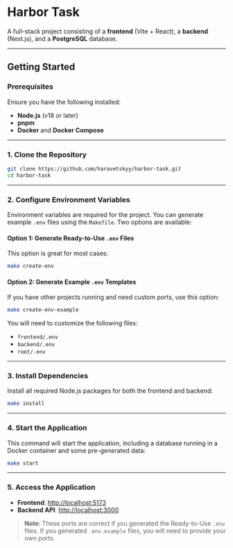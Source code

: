 # **Harbor Task**

A full-stack project consisting of a **frontend** (Vite + React), a **backend** (Nest.js), and a **PostgreSQL** database.

---

## **Getting Started**

### **Prerequisites**

Ensure you have the following installed:

- **Node.js** (v18 or later)
- **pnpm**
- **Docker** and **Docker Compose**

---

### **1. Clone the Repository**

```bash
git clone https://github.com/haravetskyy/harbor-task.git
cd harbor-task
```

---

### **2. Configure Environment Variables**

Environment variables are required for the project. You can generate example `.env` files using the `Makefile`. Two options are available:

#### **Option 1: Generate Ready-to-Use `.env` Files**

This option is great for most cases:

```bash
make create-env
```

#### **Option 2: Generate Example `.env` Templates**

If you have other projects running and need custom ports, use this option:

```bash
make create-env-example
```

You will need to customize the following files:

- `frontend/.env`
- `backend/.env`
- `root/.env`

---

### **3. Install Dependencies**

Install all required Node.js packages for both the frontend and backend:

```bash
make install
```

---

### **4. Start the Application**

This command will start the application, including a database running in a Docker container and some pre-generated data:

```bash
make start
```

---

### **5. Access the Application**

- **Frontend**: [http://localhost:5173](http://localhost:5173)
- **Backend API**: [http://localhost:3000](http://localhost:3000)

> **Note**: These ports are correct if you generated the Ready-to-Use `.env` files. If you generated `.env.example` files, you will need to provide your own ports.
